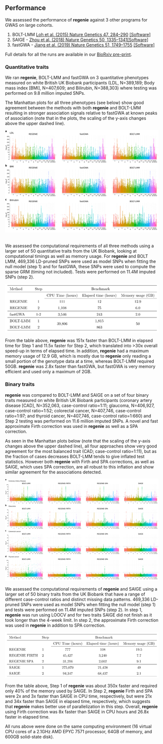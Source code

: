 ## Performance

We assessed the performance of **regenie** against 3 other
programs for GWAS on large cohorts.

1. BOLT-LMM [Loh et al. (2015) Nature Genetics 47, 284–290](https://www.nature.com/articles/ng.3190) [[Software]](https://data.broadinstitute.org/alkesgroup/BOLT-LMM/)
2. SAIGE - [Zhou et al. (2018) Nature Genetics 50, 1335–1341](https://www.nature.com/articles/s41588-018-0184-y)[[Software]](https://github.com/weizhouUMICH/SAIGE)
3. fastGWA - [Jiang et al. (2019) Nature Genetics 51, 1749–1755](https://www.nature.com/articles/s41588-019-0530-8) [[Software]](https://cnsgenomics.com/software/gcta/#Overview)

Full details for all the runs are available in our [BioRxiv pre-print](https://www.biorxiv.org/content/10.1101/2020.06.19.162354v1).

### Quantitative traits
We ran **regenie**, BOLT-LMM and fastGWA on 
3 quantitative phenotypes measured on white British UK Biobank participants 
(LDL, N=389,189; Body mass index [BMI], N=407,609; and Bilirubin, N=388,303) 
where testing was performed on 9.8 million imputed SNPs. 

The Manhattan plots for all three phenotypes (see below) show good agreement between the methods 
with both **regenie** and BOLT-LMM resulting in stronger association signals relative to fastGWA 
at known peaks of association 
(note that in the plots, the scaling of the y-axis changes above the upper dashed line).

![QTmanP](img/ManP_exemplarQTs_WB.png)
<br/><br/>


We assessed the computational requirements of all three methods using a larger set of 50 
quantitative traits from the UK Biobank, looking at computational timings as well as
memory usage. 
For **regenie** and BOLT LMM, 469,336 LD-pruned SNPs were used as model SNPs when fitting the null model (step 1) and 
for fastGWA, these SNPs were used to compute the sparse GRM (timing not included).
Tests were performed on 11.4M imputed SNPs (step 2).


![QTtime](img/qtTiming.png)

From the table above, **regenie** was 151x faster than BOLT-LMM in elapsed time for Step 1 and 11.5x faster for Step 2, 
which translated into $>$30x overall speed-up in terms of elapsed time.
In addition, **regenie** had a maximum memory usage of 12.9 GB, which is mostly due to **regenie** 
only reading a small portion of the genotype data at a time, whereas BOLT-LMM required 50GB.
**regenie** was 2.8x faster than fastGWA, but fastGWA is very memory efficient and used only a maximum of 2GB.


### Binary traits

**regenie** was compared to BOLT-LMM and SAIGE on a set of four binary traits
measured on white British UK Biobank participants (coronary artery disease [CAD], N=352,063, case-control ratio=1:11; 
glaucoma, N=406,927, case-control ratio=1:52;
 colorectal cancer, N=407,746, case-control ratio=1:97;
 and thyroid cancer, N=407,746, case-control ratio=1:660)
and Step 2 testing was performed on 11.6 million imputed SNPs.
A novel and fast approximate Firth correction was used in **regenie** as well as a SPA correction.

As seen in the Manhattan plots below (note that the scaling of the y-axis changes above the upper dashed line), 
all four approaches show very good agreement for the most balanced trait (CAD; case-control ratio=1:11), 
but as the fraction of cases decreases BOLT-LMM tends to give inflated test statistics. 
However both **regenie** with Firth and SPA corrections, as well as SAIGE, which uses SPA correction, 
are all robust to this inflation and show similar agreement for the associations detected.


![BTmanP](img/ManP_exemplarBTs_WB.png)
<br/>

We assessed the computational requirements of **regenie** and SAIGE using a larger set of 50 
binary traits from the UK Biobank that have a range of different case-control ratios and distinct missing data patterns. 
469,336 LD-pruned SNPs were used as model SNPs when fitting the null model (step 1) 
and tests were performed on 11.4M imputed SNPs (step 2).
In step 1, **regenie** was run using LOOCV and for two traits SAIGE did not finish as it took longer than the 4-week limit. 
In step 2, the approximate Firth correction was used in **regenie** in addition to SPA correction.

![BTtime](img/btTiming.png)

From the table above, Step 1 of **regenie** was about 350x faster and required only $40\%$ of the memory used by SAIGE. 
In Step 2, **regenie** Firth and SPA were 2x and 3x faster than SAIGE in CPU time, respectively, but were 21x and 34x 
faster than SAIGE in elapsed time, respectively, which suggests that **regenie** makes better use of parallelization in this step. 
Overall, **regenie** using Firth correction was 8x faster than SAIGE in CPU hours 
and 26.8x faster in elapsed time.



All runs above were done on the same computing environment (16 virtual CPU cores of 
a 2.1GHz AMD EPYC 7571 processor, 64GB of memory, and 600GB solid-state disk).

